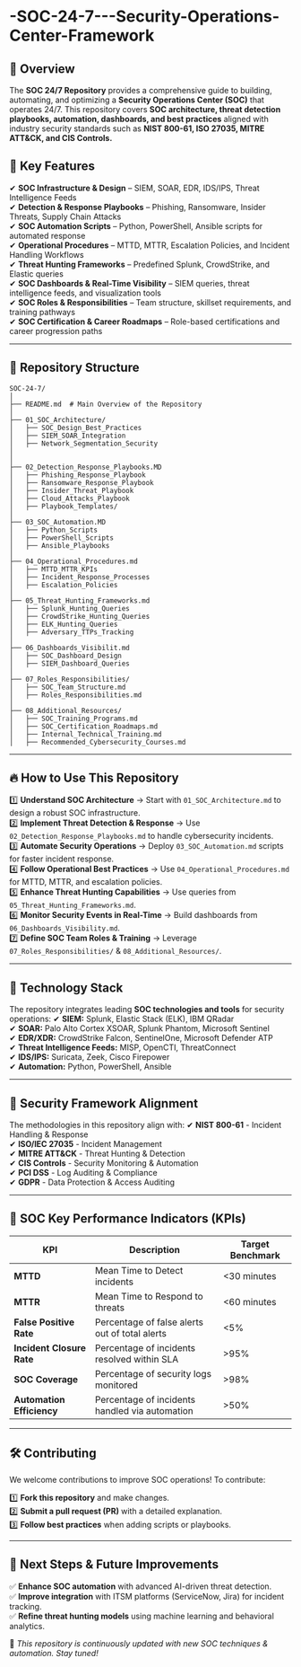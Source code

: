 # -SOC-24-7---Security-Operations-Center-Framework

## 📌 **Overview**
The **SOC 24/7 Repository** provides a comprehensive guide to building, automating, and optimizing a **Security Operations Center (SOC)** that operates 24/7. This repository covers **SOC architecture, threat detection playbooks, automation, dashboards, and best practices** aligned with industry security standards such as **NIST 800-61, ISO 27035, MITRE ATT&CK, and CIS Controls.**

## 🚀 **Key Features**
✔ **SOC Infrastructure & Design** – SIEM, SOAR, EDR, IDS/IPS, Threat Intelligence Feeds  
✔ **Detection & Response Playbooks** – Phishing, Ransomware, Insider Threats, Supply Chain Attacks  
✔ **SOC Automation Scripts** – Python, PowerShell, Ansible scripts for automated response  
✔ **Operational Procedures** – MTTD, MTTR, Escalation Policies, and Incident Handling Workflows  
✔ **Threat Hunting Frameworks** – Predefined Splunk, CrowdStrike, and Elastic queries  
✔ **SOC Dashboards & Real-Time Visibility** – SIEM queries, threat intelligence feeds, and visualization tools  
✔ **SOC Roles & Responsibilities** – Team structure, skillset requirements, and training pathways  
✔ **SOC Certification & Career Roadmaps** – Role-based certifications and career progression paths  

---

## 📂 **Repository Structure**

```
SOC-24-7/
│
├── README.md  # Main Overview of the Repository
│
├── 01_SOC_Architecture/  
│   ├── SOC_Design_Best_Practices
│   ├── SIEM_SOAR_Integration
│   ├── Network_Segmentation_Security
│  
│
├── 02_Detection_Response_Playbooks.MD
│   ├── Phishing_Response_Playbook
│   ├── Ransomware_Response_Playbook
│   ├── Insider_Threat_Playbook
│   ├── Cloud_Attacks_Playbook
│   ├── Playbook_Templates/
│
├── 03_SOC_Automation.MD
│   ├── Python_Scripts
│   ├── PowerShell_Scripts
│   ├── Ansible_Playbooks
│
├── 04_Operational_Procedures.md
│   ├── MTTD_MTTR_KPIs
│   ├── Incident_Response_Processes
│   ├── Escalation_Policies
│
├── 05_Threat_Hunting_Frameworks.md
│   ├── Splunk_Hunting_Queries
│   ├── CrowdStrike_Hunting_Queries
│   ├── ELK_Hunting_Queries
│   ├── Adversary_TTPs_Tracking
│
├── 06_Dashboards_Visibilit.md
│   ├── SOC_Dashboard_Design
│   ├── SIEM_Dashboard_Queries
│
├── 07_Roles_Responsibilities/
│   ├── SOC_Team_Structure.md
│   ├── Roles_Responsibilities.md
│
├── 08_Additional_Resources/
│   ├── SOC_Training_Programs.md
│   ├── SOC_Certification_Roadmaps.md
│   ├── Internal_Technical_Training.md
│   ├── Recommended_Cybersecurity_Courses.md
```

---

## 🔥 **How to Use This Repository**
1️⃣ **Understand SOC Architecture** → Start with `01_SOC_Architecture.md` to design a robust SOC infrastructure.  
2️⃣ **Implement Threat Detection & Response** → Use `02_Detection_Response_Playbooks.md` to handle cybersecurity incidents.  
3️⃣ **Automate Security Operations** → Deploy `03_SOC_Automation.md` scripts for faster incident response.  
4️⃣ **Follow Operational Best Practices** → Use `04_Operational_Procedures.md` for MTTD, MTTR, and escalation policies.  
5️⃣ **Enhance Threat Hunting Capabilities** → Use queries from `05_Threat_Hunting_Frameworks.md`.  
6️⃣ **Monitor Security Events in Real-Time** → Build dashboards from `06_Dashboards_Visibility.md`.  
7️⃣ **Define SOC Team Roles & Training** → Leverage `07_Roles_Responsibilities/` & `08_Additional_Resources/`.  

---

## 📡 **Technology Stack**
The repository integrates leading **SOC technologies and tools** for security operations:
✔ **SIEM:** Splunk, Elastic Stack (ELK), IBM QRadar  
✔ **SOAR:** Palo Alto Cortex XSOAR, Splunk Phantom, Microsoft Sentinel  
✔ **EDR/XDR:** CrowdStrike Falcon, SentinelOne, Microsoft Defender ATP  
✔ **Threat Intelligence Feeds:** MISP, OpenCTI, ThreatConnect  
✔ **IDS/IPS:** Suricata, Zeek, Cisco Firepower  
✔ **Automation:** Python, PowerShell, Ansible  

---

## 📜 **Security Framework Alignment**
The methodologies in this repository align with:
✔ **NIST 800-61** - Incident Handling & Response  
✔ **ISO/IEC 27035** - Incident Management  
✔ **MITRE ATT&CK** - Threat Hunting & Detection  
✔ **CIS Controls** - Security Monitoring & Automation  
✔ **PCI DSS** - Log Auditing & Compliance  
✔ **GDPR** - Data Protection & Access Auditing  

---

## 🎯 **SOC Key Performance Indicators (KPIs)**
| **KPI** | **Description** | **Target Benchmark** |
|------------|---------------------------------|------------------|
| **MTTD** | Mean Time to Detect incidents | <30 minutes |
| **MTTR** | Mean Time to Respond to threats | <60 minutes |
| **False Positive Rate** | Percentage of false alerts out of total alerts | <5% |
| **Incident Closure Rate** | Percentage of incidents resolved within SLA | >95% |
| **SOC Coverage** | Percentage of security logs monitored | >98% |
| **Automation Efficiency** | Percentage of incidents handled via automation | >50% |

---

## 🛠 **Contributing**
We welcome contributions to improve SOC operations! To contribute:

1️⃣ **Fork this repository** and make changes.  
2️⃣ **Submit a pull request (PR)** with a detailed explanation.  
3️⃣ **Follow best practices** when adding scripts or playbooks.  

---

## 📢 **Next Steps & Future Improvements**

✅ **Enhance SOC automation** with advanced AI-driven threat detection.  
✅ **Improve integration** with ITSM platforms (ServiceNow, Jira) for incident tracking.  
✅ **Refine threat hunting models** using machine learning and behavioral analytics.  

🚀 *This repository is continuously updated with new SOC techniques & automation. Stay tuned!*
